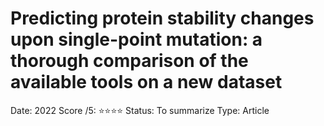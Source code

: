 # Predicting protein stability changes upon single-point mutation: a thorough comparison of the available tools on a new dataset

Date: 2022
Score /5: ⭐️⭐️⭐️⭐️
Status: To summarize
Type: Article